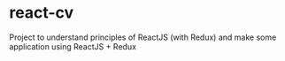 # react-cv

Project to understand principles of ReactJS (with Redux) and make some application using ReactJS + Redux

